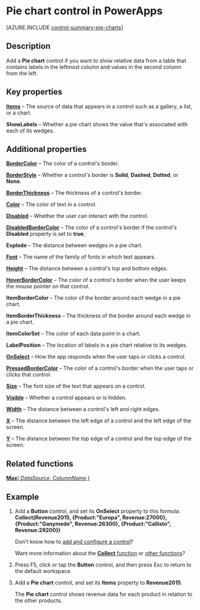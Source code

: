 <properties
    pageTitle="Pie chart control: reference | Microsoft PowerApps"
    description="Information, including properties and examples, about the Pie chart control"
    services=""
    suite="powerapps"
    documentationCenter="na"
    authors="aftowen"
    manager="erikre"
    editor=""
    tags=""/>

<tags
   ms.service="powerapps"
   ms.devlang="na"
   ms.topic="article"
   ms.tgt_pltfrm="na"
   ms.workload="na"
   ms.date="03/11/2016"
   ms.author="anneta"/>

# Pie chart control in PowerApps #
[AZURE.INCLUDE [control-summary-pie-charts](../../includes/control-summary-pie-charts.md)]

## Description ##
Add a **Pie chart** control if you want to show relative data from a table that contains labels in the leftmost column and values in the second column from the left.

## Key properties ##

**[Items](../properties/properties-core.md)** – The source of data that appears in a control such as a gallery, a list, or a chart.

**ShowLabels** – Whether a pie chart shows the value that's associated with each of its wedges.

## Additional properties ##

**[BorderColor](../properties/properties-color-border.md)** – The color of a control's border.

**[BorderStyle](../properties/properties-color-border.md)** – Whether a control's border is **Solid**, **Dashed**, **Dotted**, or **None**.

**[BorderThickness](../properties/properties-color-border.md)** – The thickness of a control's border.

**[Color](../properties/properties-color-border.md)** – The color of text in a control.

**[Disabled](../properties/properties-core.md)** – Whether the user can interact with the control.

**[DisabledBorderColor](../properties/properties-color-border.md)** – The color of a control's border if the control's **Disabled** property is set to **true**.

**Explode** – The distance between wedges in a pie chart.

**[Font](../properties/properties-text.md)** – The name of the family of fonts in which text appears.

**[Height](../properties/properties-size-location.md)** – The distance between a control's top and bottom edges.

**[HoverBorderColor](../properties/properties-color-border.md)** – The color of a control's border when the user keeps the mouse pointer on that control.

**ItemBorderColor** – The color of the border around each wedge in a pie chart.

**ItemBorderThickness** – The thickness of the border around each wedge in a pie chart.

**ItemColorSet** – The color of each data point in a chart.

**LabelPosition** – The location of labels in a pie chart relative to its wedges.

**[OnSelect](../properties/properties-core.md)** – How the app responds when the user taps or clicks a control.

**[PressedBorderColor](../properties/properties-color-border.md)** – The color of a control's border when the user taps or clicks that control.

**[Size](../properties/properties-text.md)** – The font size of the text that appears on a control.

**[Visible](../properties/properties-core.md)** – Whether a control appears or is hidden.

**[Width](../properties/properties-size-location.md)** – The distance between a control's left and right edges.

**[X](../properties/properties-size-location.md)** – The distance between the left edge of a control and the left edge of the screen.

**[Y](../properties/properties-size-location.md)** – The distance between the top edge of a control and the top edge of the screen.

## Related functions ##

[**Max**( *DataSource*, *ColumnName* )](function-aggregates.md)

## Example ##
1. Add a **Button** control, and set its **OnSelect** property to this formula:<br>
**Collect(Revenue2015, {Product:"Europa", Revenue:27000}, {Product:"Ganymede", Revenue:26300}, {Product:"Callisto", Revenue:29200})**

	Don't know how to [add and configure a control](add-configure-controls.md)?

	Want more information about the [**Collect** function](function-clear-collect-clearcollect.md) or [other functions](formula-reference.md)?

1. Press F5, click or tap the **Button** control, and then press Esc to return to the default workspace.

1. Add a **Pie chart** control, and set its **Items** property to **Revenue2015**.

	The **Pie chart** control shows revenue data for each product in relation to the other products.
